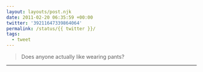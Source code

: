 ```yaml
---
layout: layouts/post.njk
date: 2011-02-20 06:35:59 +00:00
twitter: '39211647339864064'
permalink: /status/{{ twitter }}/
tags: 
  - tweet
---
```


> Does anyone actually like wearing pants?

---
